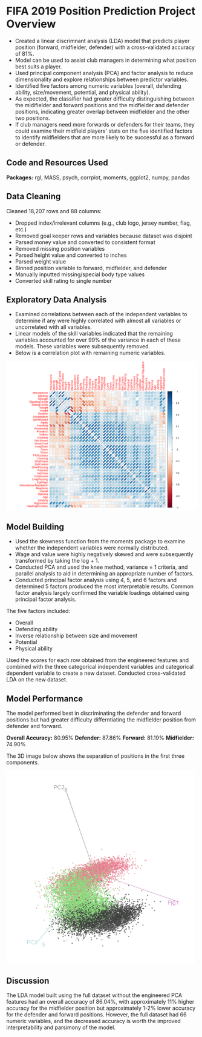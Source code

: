 # FIFA 2019 Position Prediction Project Overview
* Created a linear discrimnant analysis (LDA) model that predicts player position (forward, midfielder, defender) with a cross-validated accuracy of 81%.
* Model can be used to assist club managers in determining what position best suits a player.
* Used principal component analysis (PCA) and factor analysis to reduce dimensionality and explore relationships between predictor variables.
* Identified five factors among numeric variables (overall, defending ability, size/movement, potential, and physical ability).
* As expected, the classifier had greater difficulty distinguishing between the midifielder and forward positions and the midfielder and defender positions, indicating greater overlap between midfielder and the other two positions.
* If club managers need more forwards or defenders for their teams, they could examine their midfield players' stats on the five identified factors to identify midfielders that are more likely to be successful as a forward or defender.

## Code and Resources Used
**Packages:** rgl, MASS, psych, corrplot, moments, ggplot2, numpy, pandas

## Data Cleaning
Cleaned 18,207 rows and 88 columns:
* Dropped index/irrelevant columns (e.g., club logo, jersey number, flag, etc.)
* Removed goal keeper rows and variables because dataset was disjoint
* Parsed money value and converted to consistent format
* Removed missing position variables
* Parsed height value and converted to inches
* Parsed weight value
* Binned position variable to forward, midfielder, and defender
* Manually inputted missing/special body type values
* Converted skill rating to single number

## Exploratory Data Analysis
* Examined correlations between each of the independent variables to determine if any were highly correlated with almost all variables or uncorrelated with all variables.
* Linear models of the skill variables indicated that the remaining variables accounted for over 99% of the variance in each of these models. These variables were subsequently removed.
* Below is a correlation plot with remaining numeric variables.

![alt text](https://github.com/chelseako/FIFA_2019_Project/blob/main/FIFACorrplot.png)

## Model Building
* Used the skewness function from the moments package to examine whether the independent variables were normally distributed.
* Wage and value were highly negatively skewed and were subsequently transformed by taking the log + 1.
* Conducted PCA and used the knee method, variance = 1 criteria, and parallel analysis to aid in determining an appropriate number of factors.
* Conducted principal factor analysis using 4, 5, and 6 factors and determined 5 factors produced the most interpretable results. Common factor analysis largely confirmed the variable loadings obtained using principal factor analysis.

The five factors included:
* Overall
* Defending ability
* Inverse relationship between size and movement
* Potential
* Physical ability

Used the scores for each row obtained from the engineered features and combined with the three categorical independent variables and categorical dependent variable to create a new dataset.
Conducted cross-validated LDA on the new dataset.

## Model Performance
The model performed best in discriminating the defender and forward positions but had greater difficulty differntiating the midfielder position from defender and forward.

**Overall Accuracy:** 80.95%
**Defender:** 87.86%
**Forward:** 81.19%
**Midfielder:** 74.90%

The 3D image below shows the separation of positions in the first three components.

![alt text](https://github.com/chelseako/FIFA_2019_Project/blob/main/3Dplot.png)

## Discussion
The LDA model built using the full dataset without the engineered PCA features had an overall accuracy of 86.04%, with approximately 11% higher accuracy for the midfielder position but approximately 1-2% lower accuracy for the defender and forward positions.  However, the full dataset had 66 numeric variables, and the decreased accuracy is worth the improved interpretability and parsimony of the model.


